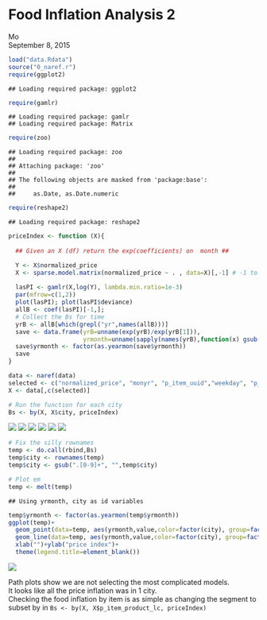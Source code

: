 # Food Inflation Analysis 2
Mo  
September 8, 2015  


```r
load("data.Rdata")
source("0_naref.r")
require(ggplot2)
```

```
## Loading required package: ggplot2
```

```r
require(gamlr)
```

```
## Loading required package: gamlr
## Loading required package: Matrix
```

```r
require(zoo)
```

```
## Loading required package: zoo
## 
## Attaching package: 'zoo'
## 
## The following objects are masked from 'package:base':
## 
##     as.Date, as.Date.numeric
```

```r
require(reshape2)
```

```
## Loading required package: reshape2
```


```r
priceIndex <- function (X){
  
  ## Given an X (df) return the exp(coefficients) on  month ##

  Y <- X$normalized_price
  X <- sparse.model.matrix(normalized_price ~ . , data=X)[,-1] # -1 to drop intercept
  
  lasPI <- gamlr(X,log(Y), lambda.min.ratio=1e-3)
  par(mfrow=c(1,2))
  plot(lasPI); plot(lasPI$deviance)
  allB <- coef(lasPI)[-1,]; 
  # Collect the Bs for time
  yrB <- allB[which(grepl("yr",names(allB)))]
  save <- data.frame(yrB=unname(exp(yrB)/exp(yrB[1])), 
                     yrmonth=unname(sapply(names(yrB),function(x) gsub("monyr", "",x))))
  save$yrmonth <- factor(as.yearmon(save$yrmonth))
  save
}

data <- naref(data)
selected <- c("normalized_price", "monyr", "p_item_uuid","weekday", "p_quantity", "p_size", "city", "u_uuid", "l_place_uuid")
X <- data[,c(selected)]

# Run the function for each city
Bs <- by(X, X$city, priceIndex)
```

![](3_Model2_files/figure-html/unnamed-chunk-2-1.png) ![](3_Model2_files/figure-html/unnamed-chunk-2-2.png) ![](3_Model2_files/figure-html/unnamed-chunk-2-3.png) ![](3_Model2_files/figure-html/unnamed-chunk-2-4.png) ![](3_Model2_files/figure-html/unnamed-chunk-2-5.png) ![](3_Model2_files/figure-html/unnamed-chunk-2-6.png) 

```r
# Fix the silly rownames
temp <- do.call(rbind,Bs)
temp$city <- rownames(temp)
temp$city <- gsub(".[0-9]+", "",temp$city) 

# Plot em
temp <- melt(temp)
```

```
## Using yrmonth, city as id variables
```

```r
temp$yrmonth <- factor(as.yearmon(temp$yrmonth))
ggplot(temp)+
  geom_point(data=temp, aes(yrmonth,value,color=factor(city), group=factor(city))) +
  geom_line(data=temp, aes(yrmonth,value,color=factor(city), group=factor(city))) +
  xlab("")+ylab("price index")+
  theme(legend.title=element_blank())
```

![](3_Model2_files/figure-html/unnamed-chunk-2-7.png) 

Path plots show we are not selecting the most complicated models.  
It looks like all the price inflation was in 1 city.  
Checking the food inflation by item is as simple as changing the segment to subset by in `Bs <- by(X, X$p_item_product_lc, priceIndex)`
